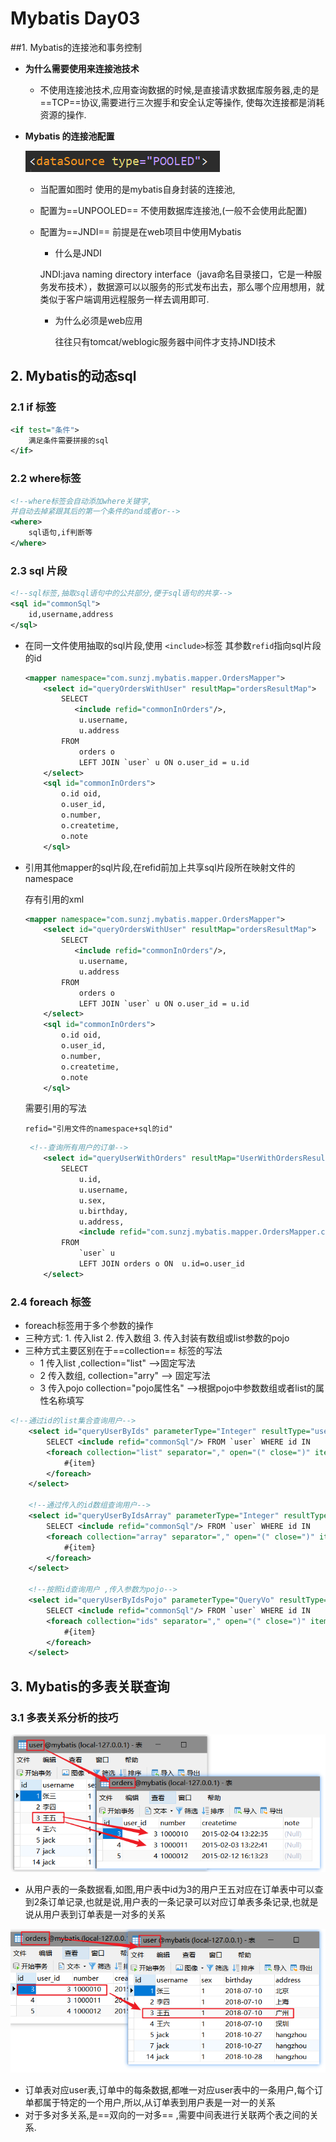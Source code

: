 # Mybatis Day03

##1. Mybatis的连接池和事务控制

* **为什么需要使用来连接池技术**
  * 不使用连接池技术,应用查询数据的时候,是直接请求数据库服务器,走的是==TCP==协议,需要进行三次握手和安全认定等操作, 使每次连接都是消耗资源的操作.

* **Mybatis 的连接池配置**

  ![1540885814142](frame_Day03_Mybatis_pic/1540885814142.png)
  * 当配置如图时 使用的是mybatis自身封装的连接池,

  * 配置为==UNPOOLED== 不使用数据库连接池,(一般不会使用此配置)

  * 配置为==JNDI==  前提是在web项目中使用Mybatis

    *  什么是JNDI

      JNDI:java naming directory interface（java命名目录接口，它是一种服务发布技术），数据源可以以服务的形式发布出去，那么哪个应用想用，就类似于客户端调用远程服务一样去调用即可.

    * 为什么必须是web应用

      往往只有tomcat/weblogic服务器中间件才支持JNDI技术



## 2. Mybatis的动态sql

### 2.1 if 标签

```xml
<if test="条件">
    满足条件需要拼接的sql
</if>
```

### 2.2  where标签

```xml
<!--where标签会自动添加where关键字,
并自动去掉紧跟其后的第一个条件的and或者or-->
<where>
    sql语句,if判断等
</where>
```

### 2.3 sql 片段

```xml
<!--sql标签,抽取sql语句中的公共部分,便于sql语句的共享-->
<sql id="commonSql">
    id,username,address
</sql>
```

* 在同一文件使用抽取的sql片段,使用 `<include>`标签 其参数`refid`指向sql片段的id

  ```xml
  <mapper namespace="com.sunzj.mybatis.mapper.OrdersMapper">
      <select id="queryOrdersWithUser" resultMap="ordersResultMap">
          SELECT
             <include refid="commonInOrders"/>,
              u.username,
              u.address
          FROM
              orders o
              LEFT JOIN `user` u ON o.user_id = u.id
      </select>
      <sql id="commonInOrders">
          o.id oid,
          o.user_id,
          o.number,
          o.createtime,
          o.note
      </sql>
  ```

* 引用其他mapper的sql片段,在refid前加上共享sql片段所在映射文件的namespace

  存有引用的xml

  ```xml
  <mapper namespace="com.sunzj.mybatis.mapper.OrdersMapper">
      <select id="queryOrdersWithUser" resultMap="ordersResultMap">
          SELECT
             <include refid="commonInOrders"/>,
              u.username,
              u.address
          FROM
              orders o
              LEFT JOIN `user` u ON o.user_id = u.id
      </select>
      <sql id="commonInOrders">
          o.id oid,
          o.user_id,
          o.number,
          o.createtime,
          o.note
      </sql>
  ```

  需要引用的写法

  `refid="引用文件的namespace+sql的id"`

  ```xml
   <!--查询所有用户的订单-->
      <select id="queryUserWithOrders" resultMap="UserWithOrdersResultMap">
          SELECT
              u.id,
              u.username,
              u.sex,
              u.birthday,
              u.address,
              <include refid="com.sunzj.mybatis.mapper.OrdersMapper.commonInOrders"/>
          FROM
              `user` u
              LEFT JOIN orders o ON  u.id=o.user_id
      </select>
  ```


### 2.4 foreach 标签

* foreach标签用于多个参数的操作
* 三种方式: 1. 传入list  2. 传入数组  3.  传入封装有数组或list参数的pojo
* 三种方式主要区别在于==collection== 标签的写法
  * 1 传入list ,collection="list" -->固定写法
  * 2 传入数组, collection="arry" --> 固定写法
  * 3 传入pojo  collection="pojo属性名" -->根据pojo中参数数组或者list的属性名称填写

```xml
<!--通过id的list集合查询用户-->
    <select id="queryUserByIds" parameterType="Integer" resultType="user">
        SELECT <include refid="commonSql"/> FROM `user` WHERE id IN
        <foreach collection="list" separator="," open="(" close=")" item="item">
            #{item}
        </foreach>
    </select>

    <!--通过传入的id数组查询用户-->
    <select id="queryUserByIdsArray" parameterType="Integer" resultType="user">
        SELECT <include refid="commonSql"/> FROM `user` WHERE id IN
        <foreach collection="array" separator="," open="(" close=")" item="item">
            #{item}
        </foreach>
    </select>

    <!--按照id查询用户 ,传入参数为pojo-->
    <select id="queryUserByIdsPojo" parameterType="QueryVo" resultType="user">
        SELECT <include refid="commonSql"/> FROM `user` WHERE id IN
        <foreach collection="ids" separator="," open="(" close=")" item="item">
            #{item}
        </foreach>
    </select>
```



## 3. Mybatis的多表关联查询

### 3.1 多表关系分析的技巧

![1540887640416](frame_Day03_Mybatis_pic/1540887640416.png)

* 从用户表的一条数据看,如图,用户表中id为3的用户王五对应在订单表中可以查到2条订单记录,也就是说,用户表的一条记录可以对应订单表多条记录,也就是说从用户表到订单表是一对多的关系

![1540887839575](frame_Day03_Mybatis_pic/1540887839575.png)

* 订单表对应user表,订单中的每条数据,都唯一对应user表中的一条用户,每个订单都属于特定的一个用户,所以,从订单表到用户表是一对一的关系
* 对于多对多关系,是==双向的一对多== ,需要中间表进行关联两个表之间的关系.